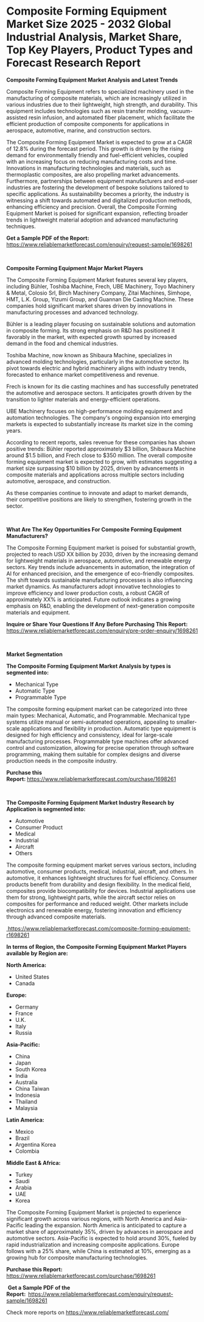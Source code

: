 <p><h1>Composite Forming Equipment Market Size 2025 - 2032 Global Industrial Analysis, Market Share, Top Key Players, Product Types and Forecast Research Report</h1></p><p><strong>Composite Forming Equipment Market Analysis and Latest Trends</strong></p>
<p><p>Composite Forming Equipment refers to specialized machinery used in the manufacturing of composite materials, which are increasingly utilized in various industries due to their lightweight, high strength, and durability. This equipment includes technologies such as resin transfer molding, vacuum-assisted resin infusion, and automated fiber placement, which facilitate the efficient production of composite components for applications in aerospace, automotive, marine, and construction sectors.</p><p>The Composite Forming Equipment Market is expected to grow at a CAGR of 12.8% during the forecast period. This growth is driven by the rising demand for environmentally friendly and fuel-efficient vehicles, coupled with an increasing focus on reducing manufacturing costs and time. Innovations in manufacturing technologies and materials, such as thermoplastic composites, are also propelling market advancements. Furthermore, partnerships between equipment manufacturers and end-user industries are fostering the development of bespoke solutions tailored to specific applications. As sustainability becomes a priority, the industry is witnessing a shift towards automated and digitalized production methods, enhancing efficiency and precision. Overall, the Composite Forming Equipment Market is poised for significant expansion, reflecting broader trends in lightweight material adoption and advanced manufacturing techniques.</p></p>
<p><strong>Get a Sample PDF of the Report:&nbsp;</strong> <a href="https://www.reliablemarketforecast.com/enquiry/request-sample/1698261?utm_campaign=3352&utm_medium=2&utm_source=Github&utm_content=ia&utm_term=24032025&utm_id=composite-forming-equipment">https://www.reliablemarketforecast.com/enquiry/request-sample/1698261</a></p>
<p>&nbsp;</p>
<p><strong>Composite Forming Equipment Major Market Players</strong></p>
<p><p>The Composite Forming Equipment Market features several key players, including Bühler, Toshiba Machine, Frech, UBE Machinery, Toyo Machinery & Metal, Colosio Srl, Birch Machinery Company, Zitai Machines, Simhope, HMT, L.K. Group, Yizumi Group, and Guannan Die Casting Machine. These companies hold significant market shares driven by innovations in manufacturing processes and advanced technology.</p><p>Bühler is a leading player focusing on sustainable solutions and automation in composite forming. Its strong emphasis on R&D has positioned it favorably in the market, with expected growth spurred by increased demand in the food and chemical industries.</p><p>Toshiba Machine, now known as Shibaura Machine, specializes in advanced molding technologies, particularly in the automotive sector. Its pivot towards electric and hybrid machinery aligns with industry trends, forecasted to enhance market competitiveness and revenue.</p><p>Frech is known for its die casting machines and has successfully penetrated the automotive and aerospace sectors. It anticipates growth driven by the transition to lighter materials and energy-efficient operations.</p><p>UBE Machinery focuses on high-performance molding equipment and automation technologies. The company's ongoing expansion into emerging markets is expected to substantially increase its market size in the coming years.</p><p>According to recent reports, sales revenue for these companies has shown positive trends: Bühler reported approximately $3 billion, Shibaura Machine around $1.5 billion, and Frech close to $350 million. The overall composite forming equipment market is expected to grow, with estimates suggesting a market size surpassing $10 billion by 2025, driven by advancements in composite materials and applications across multiple sectors including automotive, aerospace, and construction. </p><p>As these companies continue to innovate and adapt to market demands, their competitive positions are likely to strengthen, fostering growth in the sector.</p></p>
<p>&nbsp;</p>
<p><strong>What Are The Key Opportunities For Composite Forming Equipment Manufacturers?</strong></p>
<p><p>The Composite Forming Equipment market is poised for substantial growth, projected to reach USD XX billion by 2030, driven by the increasing demand for lightweight materials in aerospace, automotive, and renewable energy sectors. Key trends include advancements in automation, the integration of AI for enhanced precision, and the emergence of eco-friendly composites. The shift towards sustainable manufacturing processes is also influencing market dynamics. As manufacturers adopt innovative technologies to improve efficiency and lower production costs, a robust CAGR of approximately XX% is anticipated. Future outlook indicates a growing emphasis on R&D, enabling the development of next-generation composite materials and equipment.</p></p>
<p><strong>Inquire or Share Your Questions If Any Before Purchasing This Report:</strong> <a href="https://www.reliablemarketforecast.com/enquiry/pre-order-enquiry/1698261?utm_campaign=3352&utm_medium=2&utm_source=Github&utm_content=ia&utm_term=24032025&utm_id=composite-forming-equipment">https://www.reliablemarketforecast.com/enquiry/pre-order-enquiry/1698261</a></p>
<p>&nbsp;</p>
<p><strong>Market Segmentation</strong></p>
<p><strong>The Composite Forming Equipment Market Analysis by types is segmented into:</strong></p>
<p><ul><li>Mechanical Type</li><li>Automatic Type</li><li>Programmable Type</li></ul></p>
<p><p>The composite forming equipment market can be categorized into three main types: Mechanical, Automatic, and Programmable. Mechanical type systems utilize manual or semi-automated operations, appealing to smaller-scale applications and flexibility in production. Automatic type equipment is designed for high efficiency and consistency, ideal for large-scale manufacturing processes. Programmable type machines offer advanced control and customization, allowing for precise operation through software programming, making them suitable for complex designs and diverse production needs in the composite industry.</p></p>
<p><strong>Purchase this Report:&nbsp;</strong><a href="https://www.reliablemarketforecast.com/purchase/1698261?utm_campaign=3352&utm_medium=2&utm_source=Github&utm_content=ia&utm_term=24032025&utm_id=composite-forming-equipment">https://www.reliablemarketforecast.com/purchase/1698261</a></p>
<p>&nbsp;</p>
<p><strong>The Composite Forming Equipment Market Industry Research by Application is segmented into:</strong></p>
<p><ul><li>Automotive</li><li>Consumer Product</li><li>Medical</li><li>Industrial</li><li>Aircraft</li><li>Others</li></ul></p>
<p><p>The composite forming equipment market serves various sectors, including automotive, consumer products, medical, industrial, aircraft, and others. In automotive, it enhances lightweight structures for fuel efficiency. Consumer products benefit from durability and design flexibility. In the medical field, composites provide biocompatibility for devices. Industrial applications use them for strong, lightweight parts, while the aircraft sector relies on composites for performance and reduced weight. Other markets include electronics and renewable energy, fostering innovation and efficiency through advanced composite materials.</p></p>
<p><a href="https://www.reliablemarketforecast.com/composite-forming-equipment-r1698261?utm_campaign=3352&utm_medium=2&utm_source=Github&utm_content=ia&utm_term=24032025&utm_id=composite-forming-equipment">&nbsp;https://www.reliablemarketforecast.com/composite-forming-equipment-r1698261</a></p>
<p><strong>In terms of Region, the Composite Forming Equipment Market Players available by Region are:</strong></p>
<p>
    <p> <strong> North America: </strong>
        <ul>
            <li>United States</li>
            <li>Canada</li>
        </ul>
        </p> 
    <p> <strong> Europe: </strong>
        <ul>
            <li>Germany</li>
            <li>France</li>
            <li>U.K.</li>
            <li>Italy</li>
            <li>Russia</li>
        </ul>
        </p> 
    <p> <strong> Asia-Pacific: </strong>
        <ul>
            <li>China</li>
            <li>Japan</li>
            <li>South Korea</li>
            <li>India</li>
            <li>Australia</li>
            <li>China Taiwan</li>
            <li>Indonesia</li>
            <li>Thailand</li>
            <li>Malaysia</li>
        </ul>
        </p> 
    <p> <strong> Latin America: </strong>
        <ul>
            <li>Mexico</li>
            <li>Brazil</li>
            <li>Argentina Korea</li>
            <li>Colombia</li>
        </ul>
        </p> 
    <p> <strong> Middle East & Africa: </strong>
        <ul>
            <li>Turkey</li>
            <li>Saudi</li>
            <li>Arabia</li>
            <li>UAE</li>
            <li>Korea</li>
        </ul>
    </p>
    </p>
<p><p>The Composite Forming Equipment Market is projected to experience significant growth across various regions, with North America and Asia-Pacific leading the expansion. North America is anticipated to capture a market share of approximately 35%, driven by advances in aerospace and automotive sectors. Asia-Pacific is expected to hold around 30%, fueled by rapid industrialization and increasing composite applications. Europe follows with a 25% share, while China is estimated at 10%, emerging as a growing hub for composite manufacturing technologies.</p></p>
<p><strong>Purchase this Report: </strong><a href="https://www.reliablemarketforecast.com/purchase/1698261?utm_campaign=3352&utm_medium=2&utm_source=Github&utm_content=ia&utm_term=24032025&utm_id=composite-forming-equipment">https://www.reliablemarketforecast.com/purchase/1698261</a></p>
<p>&nbsp;<strong>Get a Sample PDF of the Report:&nbsp;&nbsp;</strong><a href="https://www.reliablemarketforecast.com/enquiry/request-sample/1698261?utm_campaign=3352&utm_medium=2&utm_source=Github&utm_content=ia&utm_term=24032025&utm_id=composite-forming-equipment">https://www.reliablemarketforecast.com/enquiry/request-sample/1698261</a></p>
<p><strong></strong></p>
<p>Check more reports on <a href="https://www.reliablemarketforecast.com/?utm_campaign=3352&utm_medium=2&utm_source=Github&utm_content=ia&utm_term=24032025&utm_id=composite-forming-equipment">https://www.reliablemarketforecast.com/</a></p>